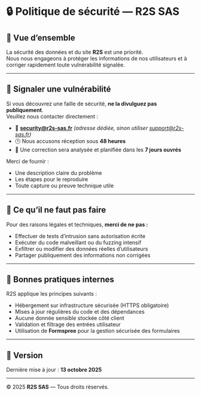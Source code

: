 # 🔒 Politique de sécurité — R2S SAS

## 🧠 Vue d’ensemble
La sécurité des données et du site **R2S** est une priorité.  
Nous nous engageons à protéger les informations de nos utilisateurs et à corriger rapidement toute vulnérabilité signalée.

---

## 📢 Signaler une vulnérabilité
Si vous découvrez une faille de sécurité, **ne la divulguez pas publiquement**.  
Veuillez nous contacter directement :

- 📧 **security@r2s-sas.fr** *(adresse dédiée, sinon utiliser support@r2s-sas.fr)*  
- 🕒 Nous accusons réception sous **48 heures**  
- 🔧 Une correction sera analysée et planifiée dans les **7 jours ouvrés**

Merci de fournir :
- Une description claire du problème  
- Les étapes pour le reproduire  
- Toute capture ou preuve technique utile

---

## 🚫 Ce qu’il ne faut pas faire
Pour des raisons légales et techniques, **merci de ne pas :**
- Effectuer de tests d’intrusion sans autorisation écrite  
- Exécuter du code malveillant ou du fuzzing intensif  
- Exfiltrer ou modifier des données réelles d’utilisateurs  
- Partager publiquement des informations non corrigées

---

## 🔐 Bonnes pratiques internes
R2S applique les principes suivants :
- Hébergement sur infrastructure sécurisée (HTTPS obligatoire)  
- Mises à jour régulières du code et des dépendances  
- Aucune donnée sensible stockée côté client  
- Validation et filtrage des entrées utilisateur  
- Utilisation de **Formspree** pour la gestion sécurisée des formulaires

---

## 🧩 Version
Dernière mise à jour : **13 octobre 2025**

---

© 2025 **R2S SAS** — Tous droits réservés.
